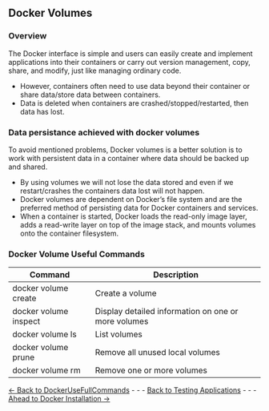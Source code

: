 ## Docker Volumes
### Overview
The Docker interface is simple and users can easily create and implement applications into their containers or carry out version management, copy, share, and modify, just like managing ordinary code. 

* However, containers often need to use data beyond their container or share data/store data between containers.
* Data is deleted when containers are crashed/stopped/restarted, then data has lost.

### Data persistance achieved with docker volumes 
To avoid mentioned problems, Docker volumes is a better solution is to work with persistent data in a container where data should be backed up and shared.

* By using volumes  we will not lose the data stored and even if we restart/crashes the containers data lost will not happen. 
* Docker volumes are dependent on Docker’s file system and are the preferred method of persisting data for Docker containers and services.
* When a container is started, Docker loads the read-only image layer, adds a read-write layer on top of the image stack, and mounts volumes onto the container filesystem.

### Docker Volume Useful Commands

|Command	|Description|
|------------|-------------------|
|docker volume create|	  Create a volume|
|docker volume inspect| 	Display detailed information on one or more volumes|
|docker volume ls	   |   List volumes|
|docker volume prune	    |Remove all unused local volumes|
|docker volume rm	     | Remove one or more volumes|



[<- Back to DockerUseFullCommands](./DockerUsefulCommands.md) - - - [Back to Testing Applications](../../../TestingApplications.md) - - - [Ahead to Docker Installation ->](./Installation.md)